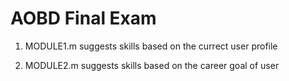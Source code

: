 # AOBD Final Exam

1) MODULE1.m
suggests skills based on the currect user profile

2) MODULE2.m
suggests skills based on the career goal of user
